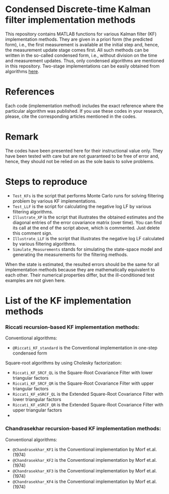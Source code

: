 # Condensed Discrete-time Kalman filter implementation methods 
This repository contains MATLAB functions for various Kalman filter (KF) implementation methods. They are given in a priori form (the predicted form), i.e., the first measurement is available at the initial step and, hence, the measurement update stage comes first. All such methods can be written in the so-called condensed form, i.e., without division on the time and measurement updates. Thus, only condensed algorithms are mentioned in this repository. Two-stage implementations can be easily obtained from algorithms <a href="https://github.com/Maria-Kulikova/KF-a-posteriori">here</a>.   

# References
Each code (implementation method) includes the exact reference where the particular algorithm was published. 
If you use these codes in your research, please, cite the corresponding articles mentioned in the codes.  

# Remark
The codes have been presented here for their instructional value only. They have been tested with care but are not guaranteed to be free of error and, hence, they should not be relied on as the sole basis to solve problems. 

# Steps to reproduce
- `Test_KFs` is the script that performs Monte Carlo runs for solving filtering problem by various KF implementations.
- `Test_LLF` is the script for calculating the negative log LF by various filtering algorithms. 
- `Illustrate_XP` is the script that illustrates the obtained estimates and the diagonal entries of the error covariance matrix (over time). You can find its call at the end of the script above, which is commented. Just delete this comment sign.
- `Illustrate_LLF` is the script that illustrates the negative log LF calculated by various filtering algorithms. 
- `Simulate_Measurements` stands for simulating the state-space model and generating the measurements for the filtering methods.

When the state is estimated, the resulted errors should be the same for all implementation methods because they are mathematically equivalent to each other. Their numerical properties differ, but the ill-conditioned test examples are not given here. 

# List of the KF implementation methods
### Riccati recursion-based KF implementation methods:
Conventional algorithms:
 -  `@Riccati_KF_standard` is the Conventional implementation in one-step condensed form
   
Square-root algorithms by using Cholesky factorization:
 -  `Riccati_KF_SRCF_QL`   is the Square-Root Covariance Filter with lower triangular factors 
 -  `Riccati_KF_SRCF_QR`   is the Square-Root Covariance Filter with upper triangular factors
 -  `Riccati_KF_eSRCF_QL`  is the Extended Square-Root Covariance Filter with lower triangular factors 
 -  `Riccati_KF_eSRCF_QR`  is the Extended Square-Root Covariance Filter with upper triangular factors
 -  
### Chandrasekhar recursion-based KF implementation methods:
Conventional algorithms:
-  `@Chandrasekhar_KF1` is the Conventional implementation by Morf et.al. (1974)
-  `@Chandrasekhar_KF2` is the Conventional implementation by Morf et.al. (1974)
-  `@Chandrasekhar_KF3` is the Conventional implementation by Morf et.al. (1974)
-  `@Chandrasekhar_KF4` is the Conventional implementation by Morf et.al. (1974)
